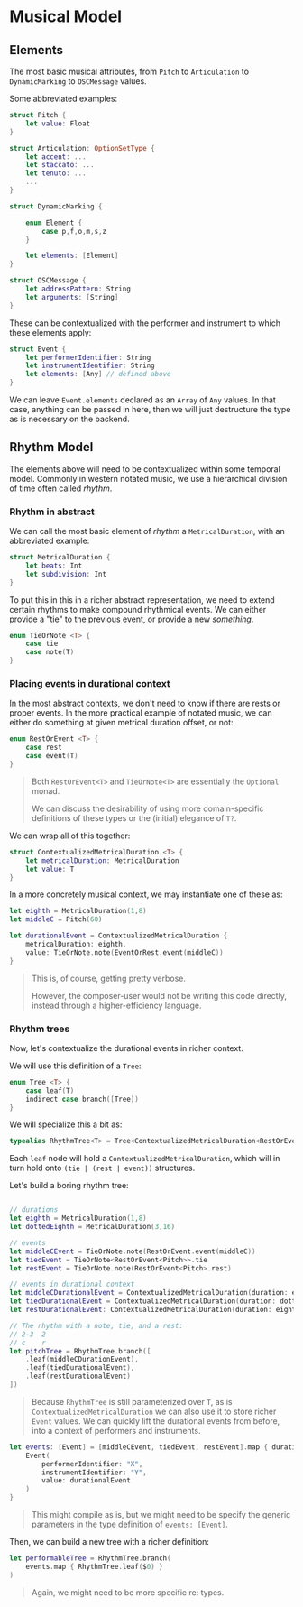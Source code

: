 # Musical Model

## Elements

The most basic musical attributes, from `Pitch` to `Articulation` to `DynamicMarking` to `OSCMessage` values.

Some abbreviated examples:

```Swift
struct Pitch {
    let value: Float
}

struct Articulation: OptionSetType {
    let accent: ...
    let staccato: ...
    let tenuto: ...
    ...
}

struct DynamicMarking {

    enum Element {
        case p,f,o,m,s,z
    }

    let elements: [Element]
}

struct OSCMessage {
    let addressPattern: String
    let arguments: [String]
}
```

These can be contextualized with the performer and instrument to which these elements apply:

```Swift
struct Event {
    let performerIdentifier: String
    let instrumentIdentifier: String
    let elements: [Any] // defined above
}
```

We can leave `Event.elements` declared as an `Array` of `Any` values. In that case, anything can be passed in here, then we will just destructure the type as is necessary on the backend.

## Rhythm Model

The elements above will need to be contextualized within some temporal model. Commonly in western notated music, we use a hierarchical division of time often called _rhythm_.

### Rhythm in abstract

We can call the most basic element of _rhythm_ a `MetricalDuration`, with an abbreviated example:

```Swift
struct MetricalDuration {
    let beats: Int
    let subdivision: Int
}
```

To put this in this in a richer abstract representation, we need to extend certain rhythms to make compound rhythmical events. We can either provide a "tie" to the previous event, or provide a new _something_.

```Swift
enum TieOrNote <T> {
    case tie
    case note(T)
}
```

### Placing events in durational context

In the most abstract contexts, we don't need to know if there are rests or proper events. In the more practical example of notated music, we can either do something at given metrical duration offset, or not:

```Swift
enum RestOrEvent <T> {
    case rest
    case event(T)
}
```

> Both `RestOrEvent<T>` and `TieOrNote<T>` are essentially the `Optional` monad. 
>
> We can discuss the desirability of using more domain-specific definitions of these types or the (initial) elegance of `T?`.

We can wrap all of this together:

```Swift
struct ContextualizedMetricalDuration <T> {
    let metricalDuration: MetricalDuration
    let value: T
}
```

In a more concretely musical context, we may instantiate one of these as:

```Swift
let eighth = MetricalDuration(1,8)
let middleC = Pitch(60)

let durationalEvent = ContextualizedMetricalDuration {
    metricalDuration: eighth,
    value: TieOrNote.note(EventOrRest.event(middleC))
}
```

> This is, of course, getting pretty verbose. 
>
> However, the composer-user would not be writing this code directly, instead through a higher-efficiency language.

### Rhythm trees

Now, let's contextualize the durational events in richer context.

We will use this definition of a `Tree`:

```Swift
enum Tree <T> {
    case leaf(T)
    indirect case branch([Tree])
}
```

We will specialize this a bit as:

```Swift
typealias RhythmTree<T> = Tree<ContextualizedMetricalDuration<RestOrEvent<T>>
```

Each `leaf` node will hold a `ContextualizedMetricalDuration`, which will in turn hold onto `(tie | (rest | event))` structures.

Let's build a boring rhythm tree:

```Swift

// durations
let eighth = MetricalDuration(1,8)
let dottedEighth = MetricalDuration(3,16)

// events
let middleCEvent = TieOrNote.note(RestOrEvent.event(middleC))
let tiedEvent = TieOrNote<RestOrEvent<Pitch>>.tie
let restEvent = TieOrNote.note(RestOrEvent<Pitch>.rest)

// events in durational context
let middleCDurationalEvent = ContextualizedMetricalDuration(duration: eighth, value: middleCEvent)
let tiedDurationalEvent = ContextualizedMetricalDuration(duration: dottedEighth, value: tiedEvent)
let restDurationalEvent: ContextualizedMetricalDuration(duration: eighth, value: restEvent)

// The rhythm with a note, tie, and a rest: 
// 2-3  2 
// c    r
let pitchTree = RhythmTree.branch([
    .leaf(middleCDurationEvent),
    .leaf(tiedDurationalEvent),
    .leaf(restDurationalEvent)
])
```

> Because `RhythmTree` is still parameterized over `T`, as is `ContextualizedMetricalDuration` we can also use it to store richer `Event` values. We can quickly lift the durational events from before, into a context of performers and instruments.

```Swift
let events: [Event] = [middleCEvent, tiedEvent, restEvent].map { durationalEvent in
    Event(
        performerIdentifier: "X",
        instrumentIdentifier: "Y",
        value: durationalEvent
    )
}
```

> This might compile as is, but we might need to be specify the generic parameters in the type definition of `events: [Event]`.

Then, we can build a new tree with a richer definition:

```Swift
let performableTree = RhythmTree.branch(
    events.map { RhythmTree.leaf($0) }
)
```

> Again, we might need to be more specific re: types.
